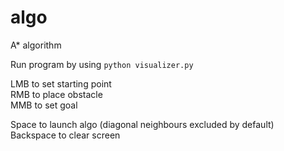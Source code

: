 # algo

A* algorithm 

Run program by using `python visualizer.py`

LMB to set starting point <br>
RMB to place obstacle <br>
MMB to set goal <br>

Space to launch algo (diagonal neighbours excluded by default) <br>
Backspace to clear screen <br>


